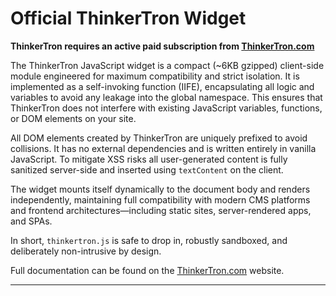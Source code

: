 # Official ThinkerTron Widget

**ThinkerTron requires an active paid subscription from [ThinkerTron.com](https://www.thinkertron.com)**

The ThinkerTron JavaScript widget is a compact (\~6KB gzipped) client-side module engineered for maximum compatibility and strict isolation. It is implemented as a self-invoking function (IIFE), encapsulating all logic and variables to avoid any leakage into the global namespace. This ensures that ThinkerTron does not interfere with existing JavaScript variables, functions, or DOM elements on your site.

All DOM elements created by ThinkerTron are uniquely prefixed to avoid collisions. It has no external dependencies and is written entirely in vanilla JavaScript. To mitigate XSS risks all user-generated content is fully sanitized server-side and inserted using `textContent` on the client.

The widget mounts itself dynamically to the document body and renders independently, maintaining full compatibility with modern CMS platforms and frontend architectures—including static sites, server-rendered apps, and SPAs.

In short, `thinkertron.js` is safe to drop in, robustly sandboxed, and deliberately non-intrusive by design.

Full documentation can be found on the [ThinkerTron.com](https://www.thinkertron.com/docs) website.

---
